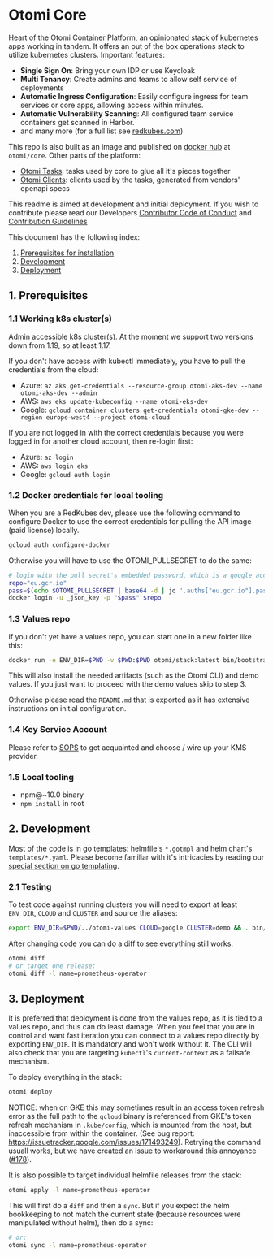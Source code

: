 # Otomi Core

Heart of the Otomi Container Platform, an opinionated stack of kubernetes apps working in tandem. It offers an out of the box operations stack to utilize kubernetes clusters.
Important features:

- **Single Sign On**: Bring your own IDP or use Keycloak
- **Multi Tenancy**: Create admins and teams to allow self service of deployments
- **Automatic Ingress Configuration**: Easily configure ingress for team services or core apps, allowing access within minutes.
- **Automatic Vulnerability Scanning**: All configured team service containers get scanned in Harbor.
- and many more (for a full list see [redkubes.com](https://redkubes.com))

This repo is also built as an image and published on [docker hub](https://hub.docker.com/repository/docker/otomi/core) at `otomi/core`.
Other parts of the platform:

- [Otomi Tasks](https://github.com/redkubes/otomi-tasks): tasks used by core to glue all it's pieces together
- [Otomi Clients](https://github.com/redkubes/otomi-clients): clients used by the tasks, generated from vendors' openapi specs

This readme is aimed at development and initial deployment. If you wish to contribute please read our Developers [Contributor Code of Conduct](./docs/CODE_OF_CONDUCT.md) and [Contribution Guidelines](./docs/CONTRIBUTING.md)

This document has the following index:

1. [Prerequisites for installation](#1-prerequisites)
2. [Development](#2-development)
3. [Deployment](#3-deployment)

## 1. Prerequisites

### 1.1 Working k8s cluster(s)

Admin accessible k8s cluster(s). At the moment we support two versions down from 1.19, so at least 1.17.

If you don't have access with kubectl immediately, you have to pull the credentials from the cloud:

- Azure: `az aks get-credentials --resource-group otomi-aks-dev --name otomi-aks-dev --admin`
- AWS: `aws eks update-kubeconfig --name otomi-eks-dev`
- Google: `gcloud container clusters get-credentials otomi-gke-dev --region europe-west4 --project otomi-cloud`

If you are not logged in with the correct credentials because you were logged in for another cloud account, then re-login first:

- Azure: `az login`
- AWS: `aws login eks`
- Google: `gcloud auth login`

### 1.2 Docker credentials for local tooling

When you are a RedKubes dev, please use the following command to configure Docker to use the correct credentials for pulling the API image (paid license) locally.

```bash
gcloud auth configure-docker
```

Otherwise you will have to use the OTOMI_PULLSECRET to do the same:

```bash
# login with the pull secret's embedded password, which is a google account
repo="eu.gcr.io"
pass=$(echo $OTOMI_PULLSECRET | base64 -d | jq '.auths["eu.gcr.io"].password|fromjson')
docker login -u _json_key -p "$pass" $repo
```

### 1.3 Values repo

If you don't yet have a values repo, you can start one in a new folder like this:

```bash
docker run -e ENV_DIR=$PWD -v $PWD:$PWD otomi/stack:latest bin/bootstrap.sh
```

This will also install the needed artifacts (such as the Otomi CLI) and demo values. If you just want to proceed with the demo values skip to step 3.

Otherwise please read the `README.md` that is exported as it has extensive instructions on initial configuration.

### 1.4 Key Service Account

Please refer to [SOPS](https://github.com/mozilla/sops) to get acquainted and choose / wire up your KMS provider.

### 1.5 Local tooling

- npm@~10.0 binary
- `npm install` in root

## 2. Development

Most of the code is in go templates: helmfile's `*.gotmpl` and helm chart's `templates/*.yaml`. Please become familiar with it's intricacies by reading our [special section on go templating](./docs/GO_TEMPLATING.md).

### 2.1 Testing

To test code against running clusters you will need to export at least `ENV_DIR`, `CLOUD` and `CLUSTER` and source the aliases:

```bash
export ENV_DIR=$PWD/../otomi-values CLOUD=google CLUSTER=demo && . bin/aliases
```

After changing code you can do a diff to see everything still works:

```bash
otomi diff
# or target one release:
otomi diff -l name=prometheus-operator
```

## 3. Deployment

It is preferred that deployment is done from the values repo, as it is tied to a values repo, and thus can do least damage.
When you feel that you are in control and want fast iteration you can connect to a values repo directly by exporting `ENV_DIR`. It is mandatory and won't work without it. The CLI will also check that you are targeting `kubectl`'s `current-context` as a failsafe mechanism.

To deploy everything in the stack:

```bash
otomi deploy
```

NOTICE: when on GKE this may sometimes result in an access token refresh error as the full path to the `gcloud` binary is referenced from GKE's token refresh mechanism in `.kube/config`, which is mounted from the host, but inaccessible from within the container. (See bug report: https://issuetracker.google.com/issues/171493249).
Retrying the command usuall works, but we have created an issue to workaround this annoyance ([#178](https://github.com/redkubes/otomi-core/issues/178)).

It is also possible to target individual helmfile releases from the stack:

```bash
otomi apply -l name=prometheus-operator
```

This will first do a `diff` and then a `sync`. But if you expect the helm bookkeeping to not match the current state (because resources were manipulated without helm), then do a sync:

```bash
# or:
otomi sync -l name=prometheus-operator
```
